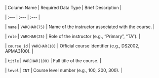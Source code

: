 | Column Name | Required Data Type | Brief Description |

| :--- | :--- | :--- |

| `name` | `VARCHAR(75)` | Name of the instructor associated with the course. |

| `role` | `VARCHAR(25)` | Role of the instructor (e.g., “Primary”, “TA”). |

| `course_id` | `VARCHAR(10)` | Official course identifier (e.g., DS2002, APMA3100). |

| `title` | `VARCHAR(100)` | Full title of the course. |

| `level` | `INT` | Course level number (e.g., 100, 200, 300). |
